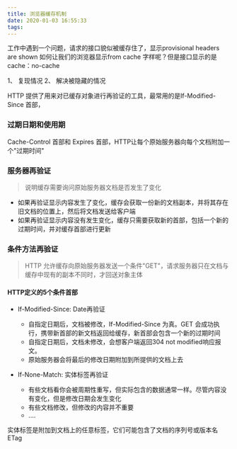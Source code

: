 ```yaml
---
title: 浏览器缓存机制
date: 2020-01-03 16:55:33
tags:
---
```



工作中遇到一个问题，请求的接口貌似被缓存住了，显示provisional headers are shown
如何让我们的浏览器显示from cache 字样呢？但是接口显示的是cache：no-cache
<!-- more -->

1、 复现情况
2、 解决被隐藏的情况

HTTP 提供了用来对已缓存对象进行再验证的工具，最常用的是If-Modified-Since 首部，

### 过期日期和使用期
Cache-Control 首部和 Expires 首部，HTTP让每个原始服务器向每个文档附加一个"过期时间"

### 服务器再验证
> 说明缓存需要询问原始服务器文档是否发生了变化

- 如果再验证显示内容发生了变化，缓存会获取一份新的文档副本，并将其存在旧文档的位置上，然后将文档发送给客户端
- 如果再验证显示内容没有发生变化，缓存只需要获取新的首部，包括一个新的过期时间，并对缓存首部进行更新

### 条件方法再验证
> HTTP 允许缓存向原始服务器发送一个条件"GET"，请求服务器只在文档与缓存中现有的副本不同时，才回送对象主体

#### HTTP定义的5个条件首部

- If-Modified-Since:<date> Date再验证
   - 自指定日期后，文档被修改，If-Modified-Since 为真。GET 会成功执行，携带新首部的新文档返回给缓存，新首部会包含一个新的过期时间
   - 自指定日期后，文档未修改，会想客户端返回304 not modified响应报文。
   - 原始服务器会将最后的修改日期附加到所提供的文档上去

- If-None-Match:<tags> 实体标签再验证
   - 有些文档看你会被周期性重写，但实际包含的数据通常一样。尽管内容没有变化，但是修改日期会发生变化
   - 有些文档修改，但修改的内容并不重要
   - ....

实体标签是附加到文档上的任意标签，它们可能包含了文档的序列号或版本名 ETag


